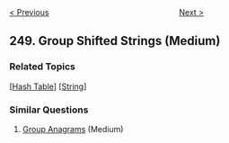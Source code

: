<!--|This file generated by command(leetcode description); DO NOT EDIT.    |-->
<!--+----------------------------------------------------------------------+-->
<!--|@author    Openset <openset.wang@gmail.com>                           |-->
<!--|@link      https://github.com/openset                                 |-->
<!--|@home      https://github.com/openset/leetcode                        |-->
<!--+----------------------------------------------------------------------+-->

[< Previous](https://github.com/openset/leetcode/tree/master/problems/strobogrammatic-number-iii "Strobogrammatic Number III")
　　　　　　　　　　　　　　　　
[Next >](https://github.com/openset/leetcode/tree/master/problems/count-univalue-subtrees "Count Univalue Subtrees")

## 249. Group Shifted Strings (Medium)



### Related Topics
  [[Hash Table](https://github.com/openset/leetcode/tree/master/tag/hash-table/README.md)]
  [[String](https://github.com/openset/leetcode/tree/master/tag/string/README.md)]

### Similar Questions
  1. [Group Anagrams](https://github.com/openset/leetcode/tree/master/problems/group-anagrams) (Medium)
